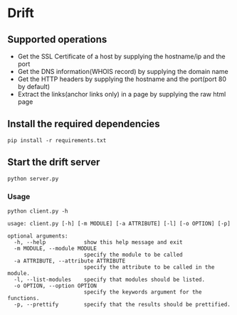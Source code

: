 # Drift

## Supported operations
* Get the SSL Certificate of a host by supplying the hostname/ip and the port
* Get the DNS information(WHOIS record) by supplying the domain name
* Get the HTTP headers by supplying the hostname and the port(port 80 by default)
* Extract the links(anchor links only) in a page by supplying the raw html page

## Install the required dependencies
```
pip install -r requirements.txt
```

## Start the drift server
```
python server.py
```

### Usage
```
python client.py -h

usage: client.py [-h] [-m MODULE] [-a ATTRIBUTE] [-l] [-o OPTION] [-p]

optional arguments:
  -h, --help            show this help message and exit
  -m MODULE, --module MODULE
                        specify the module to be called
  -a ATTRIBUTE, --attribute ATTRIBUTE
                        specify the attribute to be called in the module.
  -l, --list-modules    specify that modules should be listed.
  -o OPTION, --option OPTION
                        specify the keywords argument for the functions.
  -p, --prettify        specify that the results should be prettified.
  
```
